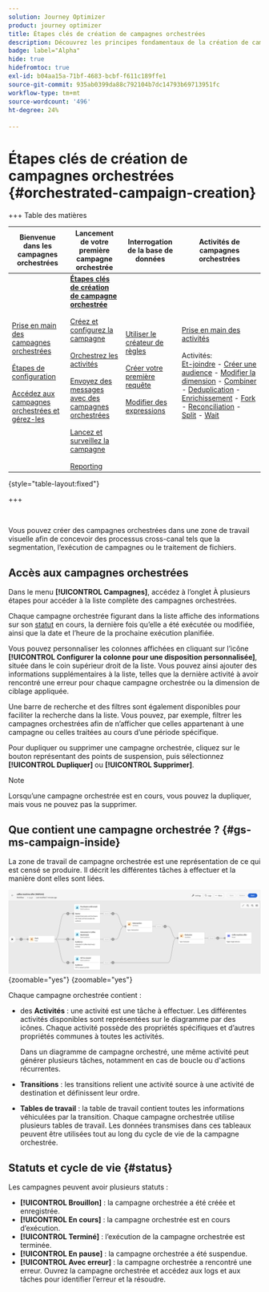 ```yaml
---
solution: Journey Optimizer
product: journey optimizer
title: Étapes clés de création de campagnes orchestrées
description: Découvrez les principes fondamentaux de la création de campagnes orchestrées avec Adobe Journey Optimizer
badge: label="Alpha"
hide: true
hidefromtoc: true
exl-id: b04aa15a-71bf-4683-bcbf-f611c189ffe1
source-git-commit: 935ab0399da88c792104b7dc14793b69713951fc
workflow-type: tm+mt
source-wordcount: '496'
ht-degree: 24%

---
```



# Étapes clés de création de campagnes orchestrées {#orchestrated-campaign-creation}

+++ Table des matières

| Bienvenue dans les campagnes orchestrées | Lancement de votre première campagne orchestrée | Interrogation de la base de données | Activités de campagnes orchestrées |
|---|---|---|---|
| [Prise en main des campagnes orchestrées](gs-orchestrated-campaigns.md)<br/><br/>[Étapes de configuration](configuration-steps.md)<br/><br/>[Accédez aux campagnes orchestrées et gérez-les](access-manage-orchestrated-campaigns.md) | <b>[Étapes clés de création de campagne orchestrée](gs-campaign-creation.md)</b><br/><br/>[Créez et configurez la campagne](create-orchestrated-campaign.md)<br/><br/>[Orchestrez les activités](orchestrate-activities.md)<br/><br/>[Envoyez des messages avec des campagnes orchestrées](send-messages.md)<br/><br/>[Lancez et surveillez la campagne](start-monitor-campaigns.md)<br/><br/>[Reporting](reporting-campaigns.md) | [Utiliser le créateur de règles](orchestrated-rule-builder.md)<br/><br/>[Créer votre première requête](build-query.md)<br/><br/>[Modifier des expressions](edit-expressions.md) | [Prise en main des activités](activities/about-activities.md)<br/><br/>Activités:<br/>[Et-joindre](activities/and-join.md) - [Créer une audience](activities/build-audience.md) - [Modifier la dimension](activities/change-dimension.md) - [Combiner](activities/combine.md) - [Deduplication](activities/deduplication.md) - [Enrichissement](activities/enrichment.md) - [Fork](activities/fork.md) - [Reconciliation](activities/reconciliation.md) - [Split](activities/split.md) - [Wait](activities/wait.md) |

{style="table-layout:fixed"}

+++

<br/>

Vous pouvez créer des campagnes orchestrées dans une zone de travail visuelle afin de concevoir des processus cross-canal tels que la segmentation, l’exécution de campagnes ou le traitement de fichiers.

## Accès aux campagnes orchestrées

Dans le menu **[!UICONTROL Campagnes]**, accédez à l’onglet À plusieurs étapes pour accéder à la liste complète des campagnes orchestrées.

Chaque campagne orchestrée figurant dans la liste affiche des informations sur son [statut](#status) en cours, la dernière fois qu’elle a été exécutée ou modifiée, ainsi que la date et l’heure de la prochaine exécution planifiée.

Vous pouvez personnaliser les colonnes affichées en cliquant sur l’icône **[!UICONTROL Configurer la colonne pour une disposition personnalisée]**, située dans le coin supérieur droit de la liste. Vous pouvez ainsi ajouter des informations supplémentaires à la liste, telles que la dernière activité à avoir rencontré une erreur pour chaque campagne orchestrée ou la dimension de ciblage appliquée.

Une barre de recherche et des filtres sont également disponibles pour faciliter la recherche dans la liste. Vous pouvez, par exemple, filtrer les campagnes orchestrées afin de n’afficher que celles appartenant à une campagne ou celles traitées au cours d’une période spécifique.

Pour dupliquer ou supprimer une campagne orchestrée, cliquez sur le bouton représentant des points de suspension, puis sélectionnez **[!UICONTROL Dupliquer]** ou **[!UICONTROL Supprimer]**.

>[!NOTE]
>
>Lorsqu’une campagne orchestrée est en cours, vous pouvez la dupliquer, mais vous ne pouvez pas la supprimer.

## Que contient une campagne orchestrée ? {#gs-ms-campaign-inside}

La zone de travail de campagne orchestrée est une représentation de ce qui est censé se produire. Il décrit les différentes tâches à effectuer et la manière dont elles sont liées.

![](assets/workflow-example.png){zoomable="yes"} {zoomable="yes"}

Chaque campagne orchestrée contient :

* des **Activités** : une activité est une tâche à effectuer. Les différentes activités disponibles sont représentées sur le diagramme par des icônes. Chaque activité possède des propriétés spécifiques et d’autres propriétés communes à toutes les activités.

  Dans un diagramme de campagne orchestré, une même activité peut générer plusieurs tâches, notamment en cas de boucle ou d&#39;actions récurrentes.

* **Transitions** : les transitions relient une activité source à une activité de destination et définissent leur ordre.

* **Tables de travail** : la table de travail contient toutes les informations véhiculées par la transition. Chaque campagne orchestrée utilise plusieurs tables de travail. Les données transmises dans ces tableaux peuvent être utilisées tout au long du cycle de vie de la campagne orchestrée.

## Statuts et cycle de vie {#status}

Les campagnes peuvent avoir plusieurs statuts :

* **[!UICONTROL Brouillon]** : la campagne orchestrée a été créée et enregistrée.
* **[!UICONTROL En cours]** : la campagne orchestrée est en cours d’exécution.
* **[!UICONTROL Terminé]** : l’exécution de la campagne orchestrée est terminée.
* **[!UICONTROL En pause]** : la campagne orchestrée a été suspendue.
* **[!UICONTROL Avec erreur]** : la campagne orchestrée a rencontré une erreur. Ouvrez la campagne orchestrée et accédez aux logs et aux tâches pour identifier l’erreur et la résoudre.
